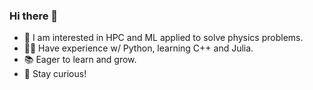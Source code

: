 ### Hi there 👋

- 🔭 I am interested in HPC and ML applied to solve physics problems.
- 👨‍💻 Have experience w/ Python, learning C++ and Julia.
- 📚  Eager to learn and grow.
- 🌟 Stay curious!


